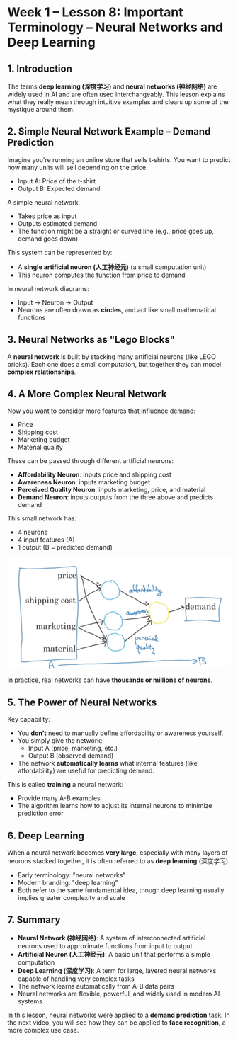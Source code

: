 
# Week 1 – Lesson 8: Important Terminology – Neural Networks and Deep Learning

## 1. Introduction

The terms **deep learning (深度学习)** and **neural networks (神经网络)** are widely used in AI and are often used interchangeably. This lesson explains what they really mean through intuitive examples and clears up some of the mystique around them.

## 2. Simple Neural Network Example – Demand Prediction

Imagine you're running an online store that sells t-shirts. You want to predict how many units will sell depending on the price.

- Input A: Price of the t-shirt
- Output B: Expected demand

A simple neural network:
- Takes price as input
- Outputs estimated demand
- The function might be a straight or curved line (e.g., price goes up, demand goes down)

This system can be represented by:
- A **single artificial neuron (人工神经元)** (a small computation unit)
- This neuron computes the function from price to demand

In neural network diagrams:
- Input → Neuron → Output
- Neurons are often drawn as **circles**, and act like small mathematical functions

## 3. Neural Networks as "Lego Blocks"

A **neural network** is built by stacking many artificial neurons (like LEGO bricks). Each one does a small computation, but together they can model **complex relationships**.

## 4. A More Complex Neural Network

Now you want to consider more features that influence demand:
- Price
- Shipping cost
- Marketing budget
- Material quality

These can be passed through different artificial neurons:
- **Affordability Neuron**: inputs price and shipping cost
- **Awareness Neuron**: inputs marketing budget
- **Perceived Quality Neuron**: inputs marketing, price, and material
- **Demand Neuron**: inputs outputs from the three above and predicts demand

This small network has:
- 4 neurons
- 4 input features (A)
- 1 output (B = predicted demand)

![Sample T-shirt Design](../image/1.8%20Example.jpg)

In practice, real networks can have **thousands or millions of neurons**.

## 5. The Power of Neural Networks

Key capability:
- You **don’t** need to manually define affordability or awareness yourself.
- You simply give the network:
  - Input A (price, marketing, etc.)
  - Output B (observed demand)
- The network **automatically learns** what internal features (like affordability) are useful for predicting demand.

This is called **training** a neural network:
- Provide many A-B examples
- The algorithm learns how to adjust its internal neurons to minimize prediction error

## 6. Deep Learning

When a neural network becomes **very large**, especially with many layers of neurons stacked together, it is often referred to as **deep learning** (深度学习).

- Early terminology: "neural networks"
- Modern branding: "deep learning"
- Both refer to the same fundamental idea, though deep learning usually implies greater complexity and scale

## 7. Summary

- **Neural Network (神经网络)**: A system of interconnected artificial neurons used to approximate functions from input to output
- **Artificial Neuron (人工神经元)**: A basic unit that performs a simple computation
- **Deep Learning (深度学习)**: A term for large, layered neural networks capable of handling very complex tasks
- The network learns automatically from A-B data pairs
- Neural networks are flexible, powerful, and widely used in modern AI systems

In this lesson, neural networks were applied to a **demand prediction** task. In the next video, you will see how they can be applied to **face recognition**, a more complex use case.
